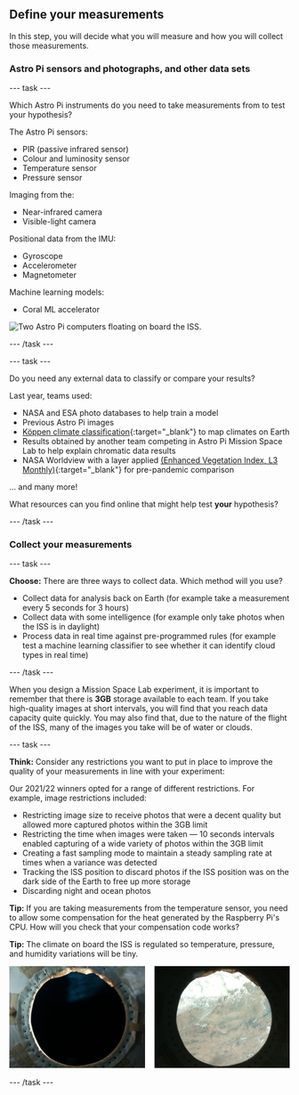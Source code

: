 ## Define your measurements

In this step, you will decide what you will measure and how you will collect those measurements. 

### Astro Pi sensors and photographs, and other data sets

--- task ---

Which Astro Pi instruments do you need to take measurements from to test your hypothesis?

The Astro Pi sensors:
+ PIR (passive infrared sensor)
+ Colour and luminosity sensor
+ Temperature sensor
+ Pressure sensor

Imaging from the:
+ Near-infrared camera
+ Visible-light camera 

Positional data from the IMU:
+ Gyroscope 
+ Accelerometer
+ Magnetometer

Machine learning models:
+ Coral ML accelerator

![Two Astro Pi computers floating on board the ISS.](images/AP_spin.gif)

--- /task ---

--- task ---

Do you need any external data to classify or compare your results?

Last year, teams used: 

+ NASA and ESA photo databases to help train a model 
+ Previous Astro Pi images
+ [Köppen climate classification](https://en.wikipedia.org/wiki/K%C3%B6ppen_climate_classification){:target="_blank"} to map climates on Earth 
+ Results obtained by another team competing in Astro Pi Mission Space Lab to help explain chromatic data results
+ NASA Worldview with a layer applied [(Enhanced Vegetation Index, L3 Monthly)](https://lpdaac.usgs.gov/products/mod13a3v061/){:target="_blank"} for pre-pandemic comparison  

... and many more!

What resources can you find online that might help test **your** hypothesis?

--- /task ---

### Collect your measurements

--- task ---

**Choose:** There are three ways to collect data. Which method will you use? 
+ Collect data for analysis back on Earth (for example take a measurement every 5 seconds for 3 hours)
+ Collect data with some intelligence (for example only take photos when the ISS is in daylight)
+ Process data in real time against pre-programmed rules (for example test a machine learning classifier to see whether it can identify cloud types in real time)

--- /task ---

When you design a Mission Space Lab experiment, it is important to remember that there is **3GB** storage available to each team. If you take high-quality images at short intervals, you will find that you reach data capacity quite quickly. You may also find that, due to the nature of the flight of the ISS, many of the images you take will be of water or clouds.

--- task ---

**Think:** Consider any restrictions you want to put in place to improve the quality of your measurements in line with your experiment: 

Our 2021/22 winners opted for a range of different restrictions. For example, image restrictions included:
+ Restricting image size to receive photos that were a decent quality but allowed more captured photos within the 3GB limit 
+ Restricting the time when images were taken &mdash; 10 seconds intervals enabled capturing of a wide variety of photos within the 3GB limit 
+ Creating a fast sampling mode to maintain a steady sampling rate at times when a variance was detected 
+ Tracking the ISS position to discard photos if the ISS position was on the dark side of the Earth to free up more storage 
+ Discarding night and ocean photos

**Tip:** If you are taking measurements from the temperature sensor, you need to allow some compensation for the heat generated by the Raspberry Pi's CPU. How will you check that your compensation code works?

**Tip:** The climate on board the ISS is regulated so temperature, pressure, and humidity variations will be tiny. 

![Two images one most likely to be sea and the other most likely to be land.](images/land-probability.png)

--- /task ---
